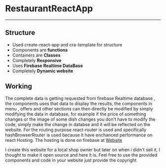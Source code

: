 # RestaurantReactApp
<hr/>
<h2> Structure </h2>
<ul>
  <li> Used create-react-app and cra-template for structure</li>
  <li> Components are <b>functions</b> </li>
  <li> Containers are <b>Classes</b> </li>
  <li> Completely <b>Responsive</b> </li>
  <li> Uses <b>Firebase Realtime DataBase</b> </li>
  <li> Completely <b>Dynamic website</b> </li>
 </ul>
 <h2> Working </h2>
 <p> The complete data is getting requested from firebase Realtime database , the components uses that data to display the results, the components in menu , offers and other sections can then directly be modified by simply modifying the data in database, for example if the price of something changes or the image of some dish changes you don't have to modify the code, simply make the change in databse and it will be reflected on the website. For the routing purpose react-router is used and specifically hashBrowserRouter is used because it have enchanced performance on react Hosting. The hosting is done on firebase at <a target"_blank" href="https://twobrother-0927.firebaseapp.com/#/"> Website</a> </p> 
 <p> I create this website for a local shop owner but later on when i didn't sell it, I thought to make it open source and here it is. Feel free to use the provided components and code in your website just provide the copyright </p> 
